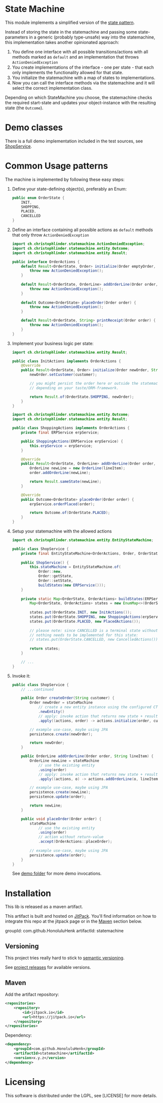 # State Machine

This module implements a simplified version of the [state pattern](https://en.wikipedia.org/wiki/State_pattern).

Instead of storing the state in the statemachine and passing some state-parameters in a generic (probably type-unsafe) way into the statemachine, this implementation takes another opinionated approach:

1. You define one interface with all possible transitions/actions with all methods marked as `default` and an
 implementation that throws `ActionDeniedException`
2. You create implementations of the interface - one per state - that each only implements the functionality allowed for that state.
3. You initialize the statemachine with a map of states to implementations.
4. Now you can call the interface methods via the statemachine and it will select the correct implementation class.

Depending on which StateMachine you choose, the statemachine checks the required start-state and updates your object-instance with the resulting state (the `Outcome`).

# Demo classes
There is a full demo implementation included in the test sources, see 
[ShopService](src/test/java/ch/christophlinder/statemachine/demo/ShopService.java).

# Common Usage patterns

The machine is implemented by following these easy steps:

1. Define your state-defining object(s), preferably an Enum:

   ```java
   public enum OrderState {
       INIT,
       SHOPPING,
       PLACED,
       CANCELLED
   }
   ```

2. Define an interface containing all possible actions as `default` methods that only throw `ActionDeniedException`

    ```java
    import ch.christophlinder.statemachine.ActionDeniedException;
    import ch.christophlinder.statemachine.entity.Outcome;
    import ch.christophlinder.statemachine.entity.Result;
    
    public interface OrderActions {
        default Result<OrderState, Order> initialize(Order emptyOrder, String customer) {
            throw new ActionDeniedException();
        }
        
        default Result<OrderState, OrderLine> addOrderLine(Order order, String lineItem) {
            throw new ActionDeniedException();
        }
        
        default Outcome<OrderState> placeOrder(Order order) {
            throw new ActionDeniedException();
        }
    
        default Result<OrderState, String> printReceipt(Order order) {
            throw new ActionDeniedException();
        }
    }
    ```

3. Implement your business logic per state:

    ```java
    import ch.christophlinder.statemachine.entity.Result;
    
    public class InitActions implements OrderActions {
        @Override
        public Result<OrderState, Order> initialize(Order newOrder, String customer) {
            newOrder.setCustomer(customer);
    
            // you might persist the order here or outside the statemachine
            // depending on your taste/ORM-framework.
    
            return Result.of(OrderState.SHOPPING, newOrder);
        }
    }
    ```
    
    ```java
    import ch.christophlinder.statemachine.entity.Outcome;
    import ch.christophlinder.statemachine.entity.Result;
    
    public class ShoppingActions implements OrderActions {
        private final ERPService erpService;
    
        public ShoppingActions(ERPService erpService) {
            this.erpService = erpService;
        }
    
        @Override
        public Result<OrderState, OrderLine> addOrderLine(Order order, String lineItem) {
            OrderLine newLine = new OrderLine(lineItem);
            order.addOrderLine(newLine);
    
            return Result.sameState(newLine);
        }
    
        @Override
        public Outcome<OrderState> placeOrder(Order order) {
            erpService.orderPlaced(order);
    
            return Outcome.of(OrderState.PLACED);
        }
    }
    ```
    
4. Setup your statemachine with the allowed actions

    ```java
    import ch.christophlinder.statemachine.entity.EntityStateMachine;
    
    public class ShopService {
        private final EntityStateMachine<OrderActions, Order, OrderState> stateMachine;
        
        public ShopService() {
            this.stateMachine = EntityStateMachine.of(
                Order::new,
                Order::getState,
                Order::setState,
                buildStates(new ERPService()));
        }
        
        private static Map<OrderState, OrderActions> buildStates(ERPService erpService) {
            Map<OrderState, OrderActions> states = new EnumMap<>(OrderState.class);
        
            states.put(OrderState.INIT, new InitActions());
            states.put(OrderState.SHOPPING, new ShoppingActions(erpService));
            states.put(OrderState.PLACED, new PlacedActions());
        
            // please note: since CANCELLED is a terminal state without any actions,
            // nothing needs to be implemented for this state:
            // states.put(OrderState.CANCELLED, new CancelledActions());
        
            return states;
        }
    
        // ...
    }
    ```
    
5. Invoke it:

    ```java
    public class ShopService {
        // ...continued
    
        public Order createOrder(String customer) {
            Order newOrder = stateMachine
                // create a new entity instance using the configured CTOR
                .newEntity()
    			// apply: invoke action that returns new state + result (the "Result")
                .apply((actions, order) -> actions.initialize(order, customer));
    
            // example use-case, maybe using JPA
            persistence.create(newOrder);
    
            return newOrder;
        }
    
        public OrderLine addOrderLine(Order order, String lineItem) {
            OrderLine newLine = stateMachine
                // use the existing entity
                .using(order)
    			// apply: invoke action that returns new state + result (the "Result")
                .apply((actions, o) -> actions.addOrderLine(o, lineItem));
    
            // example use-case, maybe using JPA
            persistence.create(newLine);
            persistence.update(order);
    
            return newLine;
        }
    
        public void placeOrder(Order order) {
            stateMachine
                // use the existing entity
                .using(order)
                // action without return-value
                .accept(OrderActions::placeOrder);
        
            // example use-case, maybe using JPA
            persistence.update(order);
        }
    }
    ```

    See [demo folder](src/test/java/ch/christophlinder/statemachine/demo/) for more demo invocations.

# Installation

This lib is released as a maven artifact.

This artifact is built and hosted on [JitPack](https://jitpack.io/).
 You'll find information on how to integrate this repo at the jitpack page or in the [Maven](#Maven) section below. 

groupId: com.github.HonoluluHenk
artifactId: statemachine

## Versioning
This project tries really hard to stick to [semantic versioning](https://semver.org).

See [project releases](https://github.com/HonoluluHenk/statemachine/releases) for available versions.

## Maven
Add the artifact repository:
```xml
<repositories>
    <repository>
        <id>jitpack.io</id>
        <url>https://jitpack.io</url>
    </repository>
</repositories>
```

Dependency:
```xml
<dependency>
    <groupId>com.github.HonoluluHenk</groupId>
    <artifactId>statemachine</artifactId>
    <version>x.y.z</version>
</dependency>
```


# Licensing

This software is distributed under the LGPL, see [LICENSE] for more details.

